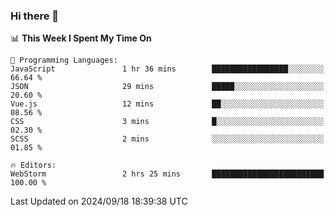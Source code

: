 ### Hi there 👋

<!--
**asdf12303116/asdf12303116** is a ✨ _special_ ✨ repository because its `README.md` (this file) appears on your GitHub profile.

Here are some ideas to get you started:

- 🔭 I’m currently working on ...
- 🌱 I’m currently learning ...
- 👯 I’m looking to collaborate on ...
- 🤔 I’m looking for help with ...
- 💬 Ask me about ...
- 📫 How to reach me: ...
- 😄 Pronouns: ...
- ⚡ Fun fact: ...
-->

<!--START_SECTION:waka-->
📊 **This Week I Spent My Time On** 

```text
💬 Programming Languages: 
JavaScript               1 hr 36 mins        █████████████████░░░░░░░░   66.64 % 
JSON                     29 mins             █████░░░░░░░░░░░░░░░░░░░░   20.60 % 
Vue.js                   12 mins             ██░░░░░░░░░░░░░░░░░░░░░░░   08.56 % 
CSS                      3 mins              █░░░░░░░░░░░░░░░░░░░░░░░░   02.30 % 
SCSS                     2 mins              ░░░░░░░░░░░░░░░░░░░░░░░░░   01.85 % 

🔥 Editors: 
WebStorm                 2 hrs 25 mins       █████████████████████████   100.00 % 
```


 Last Updated on 2024/09/18 18:39:38 UTC
<!--END_SECTION:waka-->
